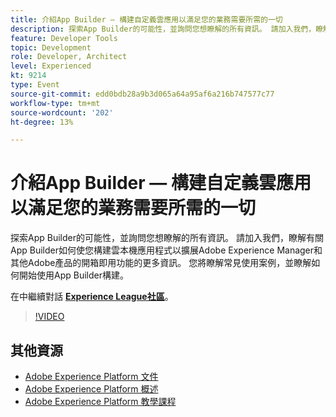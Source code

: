 ```yaml
---
title: 介紹App Builder — 構建自定義雲應用以滿足您的業務需要所需的一切
description: 探索App Builder的可能性，並詢問您想瞭解的所有資訊。 請加入我們，瞭解有關App Builder如何使您構建雲本機應用程式以擴展Adobe Experience Manager和其他Adobe產品的開箱即用功能的更多資訊。 您將瞭解常見使用案例，並瞭解如何開始使用App Builder構建。
feature: Developer Tools
topic: Development
role: Developer, Architect
level: Experienced
kt: 9214
type: Event
source-git-commit: edd0bdb28a9b3d065a64a95af6a216b747577c77
workflow-type: tm+mt
source-wordcount: '202'
ht-degree: 13%

---
```


# 介紹App Builder — 構建自定義雲應用以滿足您的業務需要所需的一切

探索App Builder的可能性，並詢問您想瞭解的所有資訊。 請加入我們，瞭解有關App Builder如何使您構建雲本機應用程式以擴展Adobe Experience Manager和其他Adobe產品的開箱即用功能的更多資訊。 您將瞭解常見使用案例，並瞭解如何開始使用App Builder構建。

在中繼續對話 **[Experience League社區](https://adobe.ly/3AYeJlv)**。

>[!VIDEO](https://video.tv.adobe.com/v/337767/?quality=12&learn=on&hidetitle=true)

## 其他資源

- [Adobe Experience Platform 文件](https://experienceleague.adobe.com/docs/experience-platform.html)
- [Adobe Experience Platform 概述](https://experienceleague.adobe.com/docs/experience-platform/landing/home.html?lang=zh-Hant)
- [Adobe Experience Platform 教學課程](https://experienceleague.adobe.com/docs/platform-learn/tutorials/overview.html?lang=zh-Hant)
